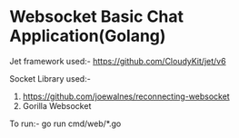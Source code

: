 # Websocket Basic Chat Application(Golang)

Jet framework used:-
https://github.com/CloudyKit/jet/v6

Socket Library used:-
1) https://github.com/joewalnes/reconnecting-websocket
2) Gorilla Websocket

To run:-
go run cmd/web/*.go